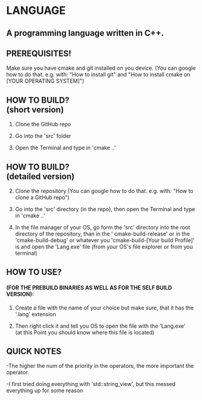 # LANGUAGE

## A programming language written in C++.

## PREREQUISITES!

Make sure you have cmake and git installed on you device. (You can google how to do that. e.g. with: "How to install
git" and "How to install cmake on [YOUR OPERATING SYSTEM]")

## HOW TO BUILD?<br>(short version)

1. Clone the GitHub repo

2. Go into the 'src' folder

3. Open the Terminal and type in 'cmake ..'

## HOW TO BUILD?<br>(detailed version)

2. Clone the repository (You can google how to do that. e.g. with: "How to clone a GitHub repo")

3. Go into the 'src' directory (in the repo), then open the Terminal and type in 'cmake ..'

4. In the file manager of your OS, go form the 'src' directory into the root directory of the repository, than in the '
   cmake-build-release' or in the 'cmake-build-debug' or whatever you 'cmake-build-[Your build Profile]' is and open
   the 'Lang.exe' file (from your OS's file explorer or from you terminal)

## HOW TO USE?

#### (FOR THE PREBUILD BINARIES AS WELL AS FOR THE SELF BUILD VERSION):

1. Create a file with the name of your choice but make sure, that it has the '.lang' extension

2. Then right click it and tell you OS to open the file with the 'Lang.exe'<br> (at this Point you should know where
   this file is located)

## QUICK NOTES

-The higher the num of the priority in the operators, the more important the operator.

-I first tried doing everything with 'std::string_view', but this messed everything up for some reason